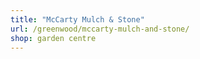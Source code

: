 ```yaml
---
title: "McCarty Mulch & Stone"
url: /greenwood/mccarty-mulch-and-stone/
shop: garden centre
---
```


